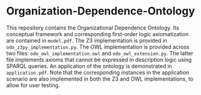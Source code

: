 # Organization-Dependence-Ontology

This repository contains the Organizational Dependence Ontology. Its conceptual framework and corresponding first-order logic axiomatization are contained in ```model.pdf```. The Z3 implementation is provided in ```odo_z3py_implementation.py```. The OWL implementation is provided across two files: ```odo_owl_implementation.owl``` and ```odo_owl_extension.py```. The latter file implements axioms that cannot be expressed in description logic using SPARQL queries. An application of the ontology is demonstrated in ```application.pdf```. Note that the corresponding instances in the application scenario are also implemented in both the Z3 and OWL implementations, to allow for user testing.
